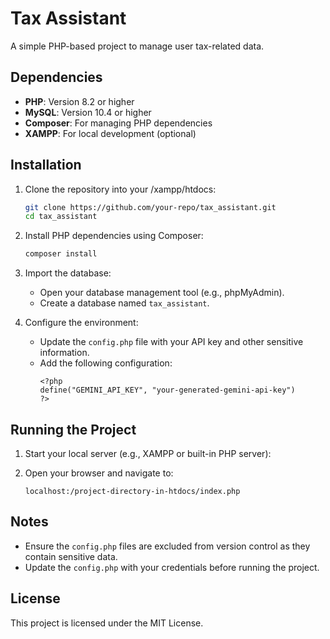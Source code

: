# Tax Assistant

A simple PHP-based project to manage user tax-related data.

## Dependencies

- **PHP**: Version 8.2 or higher
- **MySQL**: Version 10.4 or higher
- **Composer**: For managing PHP dependencies
- **XAMPP**: For local development (optional)

## Installation

1. Clone the repository into your /xampp/htdocs:
   ```bash
   git clone https://github.com/your-repo/tax_assistant.git
   cd tax_assistant
   ```

2. Install PHP dependencies using Composer:
   ```bash
   composer install
   ```

3. Import the database:
   - Open your database management tool (e.g., phpMyAdmin).
   - Create a database named `tax_assistant`.

4. Configure the environment:
   - Update the `config.php` file with your API key and other sensitive information.
   - Add the following configuration:
     ```
     <?php
     define("GEMINI_API_KEY", "your-generated-gemini-api-key")
     ?>

     ```
   

## Running the Project

1. Start your local server (e.g., XAMPP or built-in PHP server):

2. Open your browser and navigate to:
   ```
   localhost:/project-directory-in-htdocs/index.php
   ```

## Notes

- Ensure the `config.php` files are excluded from version control as they contain sensitive data.
- Update the `config.php` with your credentials before running the project.

## License

This project is licensed under the MIT License.
